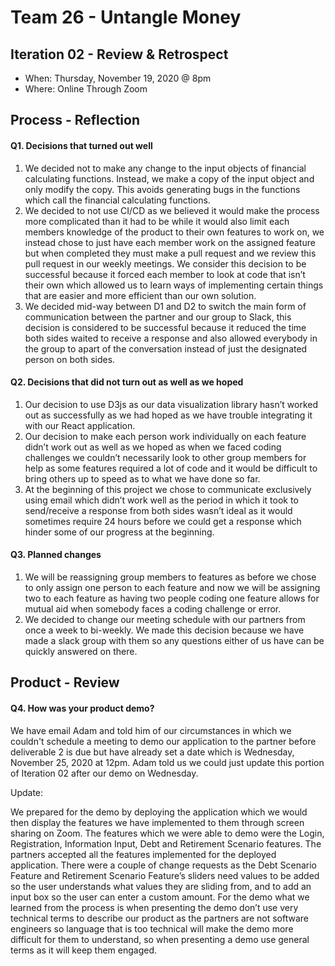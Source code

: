 # Team 26 - Untangle Money

## Iteration 02 - Review & Retrospect

 * When: Thursday, November 19, 2020 @ 8pm
 * Where: Online Through Zoom

## Process - Reflection


#### Q1. Decisions that turned out well

<ol>
<li>We decided not to make any change to the input objects of financial calculating functions. Instead, we make a copy of the input object and only modify the copy. This avoids generating bugs in the functions which call the financial calculating functions.
</li>
<li>We decided to not use CI/CD as we believed it would make the process more complicated than it had to be while it would also limit each members knowledge of the product to their own features to work on, we instead chose to just have each member work on the assigned feature but when completed they must make a pull request and we review this pull request in our weekly meetings. We consider this decision to be successful because it forced each member to look at code that isn’t their own which allowed us to learn ways of implementing certain things that are easier and more efficient than our own solution.
</li>
<li>We decided mid-way between D1 and D2 to switch the main form of communication between the partner and our group to Slack, this decision is considered to be successful because it reduced the time both sides waited to receive a response and also allowed everybody in the group to apart of the conversation instead of just the designated person on both sides.
</li>
</ol>

#### Q2. Decisions that did not turn out as well as we hoped

<ol>
<li>Our decision to use D3js as our data visualization library hasn’t worked out as successfully as we had hoped as we have trouble integrating it with our React application.</li>
<li>Our decision to make each person work individually on each feature didn’t work out as well as we hoped as when we faced coding challenges we couldn’t necessarily look to other group members for help as some features required a lot of code and it would be difficult to bring others up to speed as to what we have done so far.</li>
<li>At the beginning of this project we chose to communicate exclusively using email which didn’t work well as the period in which it took to send/receive a response from both sides wasn’t ideal as it would sometimes require 24 hours before we could get a response which hinder some of our progress at the beginning.</li>
</ol>


#### Q3. Planned changes

<ol>
<li>We will be reassigning group members to features as before we chose to only assign one person to each feature and now we will be assigning two to each feature as having two people coding one feature allows for mutual aid when somebody faces a coding challenge or error.</li>
<li>We decided to change our meeting schedule with our partners from once a week to bi-weekly. We made this decision because we have made a slack group with them so any questions either of us have can be quickly answered on there.</li>
</ol>


## Product - Review

#### Q4. How was your product demo?

We have email Adam and told him of our circumstances in which we couldn't schedule a meeting to demo our application to the partner before deliverable 2 is due but have already set a date which is Wednesday, November 25, 2020 at 12pm. Adam told us we could just update this portion of Iteration 02 after our demo on Wednesday.

Update:

We prepared for the demo by deploying the application which we would then display the features we have implemented to them through screen sharing on Zoom. The features which we were able to demo were the Login, Registration, Information Input, Debt and Retirement Scenario features. The partners accepted all the features implemented for the deployed application. There were a couple of change requests as the Debt Scenario Feature and Retirement Scenario Feature’s sliders need values to be added so the user understands what values they are sliding from, and to add an input box so the user can enter a custom amount. For the demo what we learned from the process is when presenting the demo don’t use very technical terms to describe our product as the partners are not software engineers so language that is too technical will make the demo more difficult for them to understand, so when presenting a demo use general terms as it will keep them engaged.





